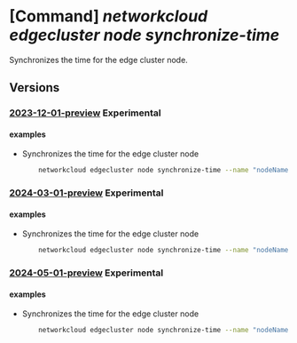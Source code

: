 # [Command] _networkcloud edgecluster node synchronize-time_

Synchronizes the time for the edge cluster node.

## Versions

### [2023-12-01-preview](/Resources/mgmt-plane/L3N1YnNjcmlwdGlvbnMve30vcmVzb3VyY2Vncm91cHMve30vcHJvdmlkZXJzL21pY3Jvc29mdC5uZXR3b3JrY2xvdWQvZWRnZWNsdXN0ZXJzL3t9L25vZGVzL3t9L3N5bmNocm9uaXpldGltZQ==/2023-12-01-preview.xml) **Experimental**

<!-- mgmt-plane /subscriptions/{}/resourcegroups/{}/providers/microsoft.networkcloud/edgeclusters/{}/nodes/{}/synchronizetime 2023-12-01-preview -->

#### examples

- Synchronizes the time for the edge cluster node
    ```bash
        networkcloud edgecluster node synchronize-time --name "nodeName" --edge-cluster-name "edgeClusterName" --resource-group "resourceGroupName"
    ```

### [2024-03-01-preview](/Resources/mgmt-plane/L3N1YnNjcmlwdGlvbnMve30vcmVzb3VyY2Vncm91cHMve30vcHJvdmlkZXJzL21pY3Jvc29mdC5uZXR3b3JrY2xvdWQvZWRnZWNsdXN0ZXJzL3t9L25vZGVzL3t9L3N5bmNocm9uaXpldGltZQ==/2024-03-01-preview.xml) **Experimental**

<!-- mgmt-plane /subscriptions/{}/resourcegroups/{}/providers/microsoft.networkcloud/edgeclusters/{}/nodes/{}/synchronizetime 2024-03-01-preview -->

#### examples

- Synchronizes the time for the edge cluster node
    ```bash
        networkcloud edgecluster node synchronize-time --name "nodeName" --edge-cluster-name "edgeClusterName" --resource-group "resourceGroupName"
    ```

### [2024-05-01-preview](/Resources/mgmt-plane/L3N1YnNjcmlwdGlvbnMve30vcmVzb3VyY2Vncm91cHMve30vcHJvdmlkZXJzL21pY3Jvc29mdC5uZXR3b3JrY2xvdWQvZWRnZWNsdXN0ZXJzL3t9L25vZGVzL3t9L3N5bmNocm9uaXpldGltZQ==/2024-05-01-preview.xml) **Experimental**

<!-- mgmt-plane /subscriptions/{}/resourcegroups/{}/providers/microsoft.networkcloud/edgeclusters/{}/nodes/{}/synchronizetime 2024-05-01-preview -->

#### examples

- Synchronizes the time for the edge cluster node
    ```bash
        networkcloud edgecluster node synchronize-time --name "nodeName" --edge-cluster-name "edgeClusterName" --resource-group "resourceGroupName"
    ```
